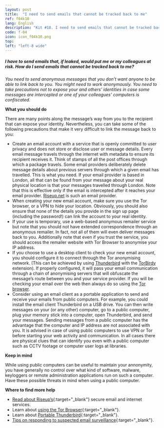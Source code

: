 ```yaml
---
layout: post
title:  "I need to send emails that cannot be tracked back to me"
ref: f04k10
lang: English
description: "Kit #10. I need to send emails that cannot be tracked back to me"
code: f-04
icon: icon_f04k10.png
top:
left: "left-8 wide"
---
```


##### I have to send emails that, if leaked, would put me or my colleagues at risk. How do I send emails that cannot be tracked back to me?

*You need to send anonymous messages that you don’t want anyone to be able to link back to you. You might need to work anonymously. You need to take precautions not to expose your and others’ identities in case some messages are intercepted or one of your colleagues’ computers is confiscated.*

**What you should do**

There are many points along the message’s way from you to the recipient that can expose your identity. Nevertheless, you can take some of the following precautions that make it very difficult to link the message back to you:

+ Create an email account with a service that is openly committed to user privacy and does not store or disclose user or message details. Every email message travels through the internet with metadata to ensure its recipient receives it. Think of stamps of all the post offices through which a package travels. Some email providers deliberately delete message details about previous servers through which a given email has travelled. This is what you need. If your email provider is based in London, all that can be found from your message about your real physical location is that your messages travelled through London. Note that this is effective only if the email is intercepted after it reaches your email provider. [Riseup.net](https://securityinabox.org/en/guide/riseup/web/) is such an email provider.
+ When creating your new email account, make sure you use the Tor browser, or a VPN to hide your location. Obviously, you should also ensure that none of the details you provide in the sign up page (including the password!) can link the account to your real identity.
+ If your use is temporary, use a web-based anonymous remailer service but note that you should not have extended correspondence through an anonymous remailer. In fact, not all of them will even deliver messages back to you. Additionally note that even if you trust the service, you should access the remailer website with Tor Browser to anonymise your IP address.
+ If you choose to use a desktop client to check your new email account, you should configure it to connect through the Tor anonymising network. (This can be achieved by using [Thunderbird](https://securityinabox.org/en/guide/thunderbird/windows/) with the [TorBirdy](https://addons.mozilla.org/en-us/thunderbird/addon/torbirdy/) extension). If properly configured, it will pass your email communication through a chain of anonymising servers that will obfuscate the message’s route between you and your service provider. If you will be checking your email over the web then always do so using the [Tor browser](https://securityinabox.org/en/guide/torbrowser/windows/).
+ Consider using an email client as a portable application to send and receive your emails from public computers. For example, you could install the email client Thunderbird on a USB drive. You can then write messages on your (or any other) computer, go to a public computer, plug your memory stick into a computer, open Thunderbird, and send your messages. Sending messages from a public computer has the advantage that the computer and IP address are not associated with you. It is advised in case of using public computers to use VPN or Tor before starting your web activity and communication. In all cases there are physical clues that can identify you even with a public computer such as CCTV footage or computer user logs at libraries.

**Keep in mind**

While using public computers can be useful to maintain your annonymity, you have generally no control over what kind of software, malware, keyloggers or remote administration applications run on such a computer. Have these possible threats in mind when using a public computer.

**Where to find more help**

+ [Read about Riseup’s](https://securityinabox.org/en/guide/riseup/web/){:target="_blank"} secure email and internet services.
+ Learn about [using the Tor Browser](https://securityinabox.org/en/guide/torbrowser/windows){:target="_blank"}.
+ Learn about [Portable Thunderbird](https://securityinabox.org/en/guide/thunderbird/windows){:target="_blank"}.
+ [Tips on responding to suspected email surveillance](https://securityinabox.org/en/guide/secure-communication/#tips-on-responding-to-suspected-email-hacking-and-surveillance){:target="_blank"}.
